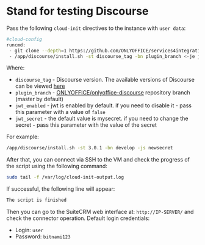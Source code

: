 # Stand for testing Discourse

Pass the following `cloud-init` directives to the instance with `user data`:

```bash
#cloud-config
runcmd:
 - git clone --depth=1 https://github.com/ONLYOFFICE/services4integration.git /app
 - /app/discourse/install.sh -st discourse_tag -bn plugin_branch <-je jwt_enabled | -js jwt_secret>
```

Where:

- `discourse_tag` - Discourse version. The available versions of Discourse can be viewed [here](https://hub.docker.com/r/bitnami/discourse)
- `plugin_branch` - [ONLYOFFICE/onlyoffice-discourse](https://github.com/ONLYOFFICE/onlyoffice-discourse) repository branch (master by default)
- `jwt_enabled` - jwt is enabled by default. if you need to disable it - pass this parameter with a value of `false`
- `jwt_secret` - the default value is mysecret. if you need to change the secret - pass this parameter with the value of the secret

For example:

```bash
/app/discourse/install.sh -st 3.0.1 -bn develop -js newsecret
```

After that, you can connect via SSH to the VM and check the progress of the script using the following command:

```bash
sudo tail -f /var/log/cloud-init-output.log
```

If successful, the following line will appear:

```bash
The script is finished
```

Then you can go to the SuiteCRM web interface at: `http://IP-SERVER/` and check the connector operation.
Default login credentials:

- Login: `user`
- Password: `bitnami123`
